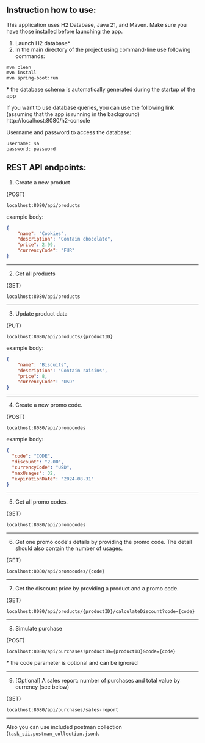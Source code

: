 ## Instruction how to use:
This application uses H2 Database, Java 21, and Maven. Make sure you have those installed before launching the app.

1. Launch H2 database*
2. In the main directory of the project using command-line use following commands:
```
mvn clean
mvn install
mvn spring-boot:run
```
\* the database schema is automatically generated during the startup of the app

If you want to use database queries, you can use the following link (assuming that the app is running in the background)
http://localhost:8080/h2-console

Username and password to access the database:
```
username: sa
password: password
```


## REST API endpoints:

1. Create a new product

(POST)
```
localhost:8080/api/products
```

example body:

```json
{
    "name": "Cookies",
    "description": "Contain chocolate",
    "price": 2.99,
    "currencyCode": "EUR"
}
```

---

2. Get all products

(GET)
```
localhost:8080/api/products
```

---

3. Update product data

(PUT)
```
localhost:8080/api/products/{productID}
```

example body:

```json
{
    "name": "Biscuits",
    "description": "Contain raisins",
    "price": 8,
    "currencyCode": "USD"
}
```

---

4. Create a new promo code.

(POST)
```
localhost:8080/api/promocodes
```

example body:

```json
{
  "code": "CODE",
  "discount": "2.00",
  "currencyCode": "USD",
  "maxUsages": 32,
  "expirationDate": "2024-08-31"
}
```

---

5. Get all promo codes.

(GET)
```
localhost:8080/api/promocodes
```

---

6. Get one promo code's details by providing the promo code. The detail should also contain the number of usages.

(GET)
```
localhost:8080/api/promocodes/{code}
```

---

7. Get the discount price by providing a product and a promo code.

(GET)
```
localhost:8080/api/products/{productID}/calculateDiscount?code={code}
```

---

8. Simulate purchase

(POST)
```
localhost:8080/api/purchases?productID={productID}&code={code}
```
\* the code parameter is optional and can be ignored

---


9. [Optional] A sales report: number of purchases and total value by currency (see below)

(GET)
```
localhost:8080/api/purchases/sales-report
```

---

Also you can use included postman collection (`task_sii.postman_collection.json`).
